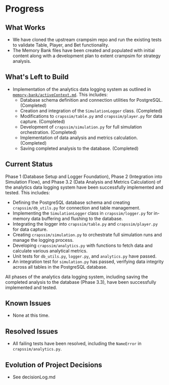 # Progress

## What Works
- We have cloned the upstream crampsim repo and run the existing tests to validate Table, Player, and Bet functionality. 
- The Memory Bank files have been created and populated with initial content along with a development plan to extent crampsim for strategy analysis. 

## What's Left to Build
- Implementation of the analytics data logging system as outlined in [`memory-bank/activeContext.md`](memory-bank/activeContext.md). This includes:
    - Database schema definition and connection utilities for PostgreSQL. (Completed)
    - Creation and integration of the `SimulationLogger` class. (Completed)
    - Modifications to `crapssim/table.py` and `crapssim/player.py` for data capture. (Completed)
    - Development of `crapssim/simulation.py` for full simulation orchestration. (Completed)
    - Implementation of data analysis and metrics calculation. (Completed)
    - Saving completed analysis to the database. (Completed)

## Current Status
Phase 1 (Database Setup and Logger Foundation), Phase 2 (Integration into Simulation Flow), and Phase 3.2 (Data Analysis and Metrics Calculation) of the analytics data logging system have been successfully implemented and tested. This includes:
- Defining the PostgreSQL database schema and creating `crapssim/db_utils.py` for connection and table management.
- Implementing the `SimulationLogger` class in `crapssim/logger.py` for in-memory data buffering and flushing to the database.
- Integrating the logger into `crapssim/table.py` and `crapssim/player.py` for data capture.
- Creating `crapssim/simulation.py` to orchestrate full simulation runs and manage the logging process.
- Developing `crapssim/analytics.py` with functions to fetch data and calculate various analytical metrics.
- Unit tests for `db_utils.py`, `logger.py`, and `analytics.py` have passed.
- An integration test for `simulation.py` has passed, verifying data integrity across all tables in the PostgreSQL database.

All phases of the analytics data logging system, including saving the completed analysis to the database (Phase 3.3), have been successfully implemented and tested.

## Known Issues
- None at this time.

## Resolved Issues
- All failing tests have been resolved, including the `NameError` in `crapssim/analytics.py`.

## Evolution of Project Decisions
- See decisionLog.md
